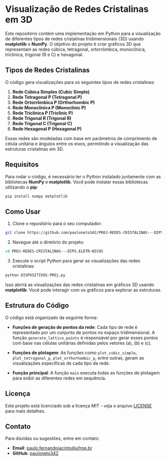 
# Visualização de Redes Cristalinas em 3D

Este repositório contém uma implementação em Python para a visualização de diferentes tipos de redes cristalinas tridimensionais (3D) usando **matplotlib** e **NumPy**. O objetivo do projeto é criar gráficos 3D que representam as redes cúbica, tetragonal, ortorrômbica, monoclínica, triclínica, trigonal (R e C) e hexagonal.

## Tipos de Redes Cristalinas

O código gera visualizações para os seguintes tipos de redes cristalinas:

1. **Rede Cúbica Simples (Cubic Simple)**
2. **Rede Tetragonal P (Tetragonal P)**
3. **Rede Ortorrômbica P (Orthorhombic P)**
4. **Rede Monoclínica P (Monoclinic P)**
5. **Rede Triclínica P (Triclinic P)**
6. **Rede Trigonal R (Trigonal R)**
7. **Rede Trigonal C (Trigonal C)**
8. **Rede Hexagonal P (Hexagonal P)**

Essas redes são modeladas com base em parâmetros de comprimento de célula unitária e ângulos entre os eixos, permitindo a visualização das estruturas cristalinas em 3D.

## Requisitos

Para rodar o código, é necessário ter o Python instalado juntamente com as bibliotecas **NumPy** e **matplotlib**. Você pode instalar essas bibliotecas utilizando o **pip**:

```bash
pip install numpy matplotlib
```

## Como Usar

1. Clone o repositório para o seu computador:

```bash
git clone https://github.com/pauloneto342/PROJ-REDES-CRISTALINAS---DIPS.ELETR-NICOS
```

2. Navegue até o diretório do projeto:

```bash
cd PROJ-REDES-CRISTALINAS---DIPS.ELETR-NICOS
```

3. Execute o script Python para gerar as visualizações das redes cristalinas:

```bash
python DISPOSITIVOS-PROj.py
```

Isso abrirá as visualizações das redes cristalinas em gráficos 3D usando **matplotlib**. Você pode interagir com os gráficos para explorar as estruturas.

## Estrutura do Código

O código está organizado da seguinte forma:

- **Funções de geração de pontos da rede**: Cada tipo de rede é representado por um conjunto de pontos no espaço tridimensional. A função `generate_lattice_points` é responsável por gerar esses pontos com base nas células unitárias definidas pelos vetores \(a\), \(b\) e \(c\).

- **Funções de plotagem**: As funções como `plot_cubic_simple`, `plot_tetragonal_p`, `plot_orthorhombic_p`, entre outras, geram as visualizações específicas de cada tipo de rede.

- **Função principal**: A função `main` executa todas as funções de plotagem para exibir as diferentes redes em sequência.


## Licença

Este projeto está licenciado sob a licença MIT - veja o arquivo [LICENSE](LICENSE) para mais detalhes.

## Contato

Para dúvidas ou sugestões, entre em contato:

- **Email**: paulo.fernandojacinto@ufrpe.br
- **GitHub**: [pauloneto342](https://github.com/pauloneto342)
